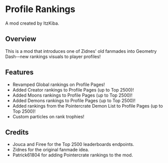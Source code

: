 # Profile Rankings

A mod created by ItzKiba.

## Overview

This is a mod that introduces one of Zidnes' old fanmades into Geometry Dash--new rankings visuals to player profiles!

## Features

- Revamped Global rankings on Profile Pages!
- Added Creator rankings to Profile Pages (up to Top 2500)!
- Added Moons rankings to Profile Pages (up to Top 2500)!
- Added Demons rankings to Profile Pages (up to Top 2500)!
- Added rankings from the Pointercrate Demon List to Profile Pages (up to Top 2500)!
- Custom particles on rank trophies!

## Credits

- Jouca and Firee for the Top 2500 leaderboards endpoints.
- Zidnes for the original fanmade idea.
- Patrick61804 for adding Pointercrate rankings to the mod.
